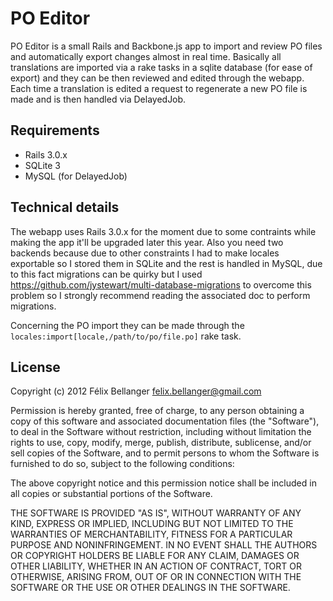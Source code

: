 # PO Editor

PO Editor is a small Rails and Backbone.js app to import and review PO files and automatically export changes almost in real time. Basically all translations are imported via a rake tasks in a sqlite database (for ease of export) and they can be then reviewed and edited through the webapp. Each time a translation is edited a request to regenerate a new PO file is made and is then handled via DelayedJob.

## Requirements

* Rails 3.0.x
* SQLite 3
* MySQL (for DelayedJob)

## Technical details

The webapp uses Rails 3.0.x for the moment due to some contraints while making the app it'll be upgraded later this year. Also you need two backends because due to other constraints I had to make locales exportable so I stored them in SQLite and the rest is handled in MySQL, due to this fact migrations can be quirky but I used <https://github.com/jystewart/multi-database-migrations> to overcome this problem so I strongly recommend reading the associated doc to perform migrations.

Concerning the PO import they can be made through the `locales:import[locale,/path/to/po/file.po]` rake task.

## License

Copyright (c) 2012 Félix Bellanger <felix.bellanger@gmail.com>

Permission is hereby granted, free of charge, to any person obtaining a copy of this software and associated documentation files (the "Software"), to deal in the Software without restriction, including without limitation the rights to use, copy, modify, merge, publish, distribute, sublicense, and/or sell copies of the Software, and to permit persons to whom the Software is furnished to do so, subject to the following conditions:

The above copyright notice and this permission notice shall be included in all copies or substantial portions of the Software.

THE SOFTWARE IS PROVIDED "AS IS", WITHOUT WARRANTY OF ANY KIND, EXPRESS OR IMPLIED, INCLUDING BUT NOT LIMITED TO THE WARRANTIES OF MERCHANTABILITY, FITNESS FOR A PARTICULAR PURPOSE AND NONINFRINGEMENT. IN NO EVENT SHALL THE AUTHORS OR COPYRIGHT HOLDERS BE LIABLE FOR ANY CLAIM, DAMAGES OR OTHER LIABILITY, WHETHER IN AN ACTION OF CONTRACT, TORT OR OTHERWISE, ARISING FROM, OUT OF OR IN CONNECTION WITH THE SOFTWARE OR THE USE OR OTHER DEALINGS IN THE SOFTWARE.